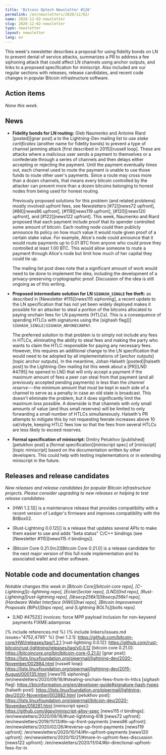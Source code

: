 ```yaml
---
title: 'Bitcoin Optech Newsletter #126'
permalink: /en/newsletters/2020/12/02/
name: 2020-12-02-newsletter
slug: 2020-12-02-newsletter
type: newsletter
layout: newsletter
lang: en
---
```

This week's newsletter describes a proposal for using fidelity bonds on
LN to prevent denial of service attacks, summarizes a PR to address a
fee siphoning attack that could affect LN channels using anchor outputs,
and links to a proposed specification for miniscript.  Also included are
our regular sections with releases, release candidates, and recent code
changes in popular Bitcoin infrastructure software.

## Action items

*None this week.*

## News

- **Fidelity bonds for LN routing:** Gleb Naumenko and Antoine Riard
  [posted][gnar post] a to the Lightning-Dev mailing list to use *stake
  certificates* (another name for fidelity bonds) to prevent a type of
  channel jamming attack [first described in 2015][russell loop].
  These are attacks where a malicious user sends a payment to themselves
  or a confederate through a series of channels and then delays either
  accepting or rejecting the payment.  Until the payment eventually
  times out, each channel used to route the payment is unable to use
  those funds to route other user's payments.  Since a route may cross
  more than a dozen channels, that means every bitcoin controlled by the
  attacker can prevent more than a dozen bitcoins belonging to honest
  nodes from being used for honest routing. <!-- "more than a dozen" is conservative, I
  think 25 is the actual max:
  http://gnusha.org/lightning-dev/2020-11-30.log 04:42 -->

    Previously proposed solutions for this problem (and related
    problems) mostly involved upfront fees, see Newsletters
    [#72][news72 upfront], [#86][news86 upfront], [#119][news119
    upfront], [#120][news120 upfront], and [#122][news122 upfront].
    This week, Naumenko and Riard proposed that each payment include
    proof that its spender controlled some amount of bitcoin.  Each
    routing node could then publicly announce its policy on how much
    value it would route given proof of a certain stake value.  For
    example, Alice's node could announce that it would route payments up
    to 0.01 BTC from anyone who could prove they controlled at least
    1.00 BTC.  This would allow someone to route a payment through
    Alice's node but limit how much of her capital they could tie up.

    The mailing list post does note that a significant amount of work
    would need to be done to implement the idea, including the
    development of a privacy-preserving cryptographic proof.  Discussion
    of the idea is still ongoing as of this writing.

- **Proposed intermediate solution for LN `SIGHASH_SINGLE` fee theft:**
  as described in [Newsletter #115][news115 siphoning], a recent update
  to the LN specification that has not yet been widely deployed makes it
  possible for an attacker to steal a portion of the bitcoins allocated
  to paying onchain fees for LN payments (HTLCs).  This is a consequence
  of spending HTLCs with signatures using the [sighash flag][]
  `SIGHASH_SINGLE|SIGHASH_ANYONECANPAY`.

    The preferred solution to that problem is to simply not include any
    fees in HTLCs, eliminating the ability to steal fees and making the
    party who wants to claim the HTLC responsible for paying any
    necessary fees.  However, this requires an additional change to the
    LN specification that would need to be adopted by all
    implementations of [anchor outputs][topic anchor outputs].  In the
    meantime, Johan Halseth
    [posted][halseth post] to the Lightning-Dev mailing list this week
    about a [PR][LND #4795] he opened to LND that will only accept a
    payment if the maximum amount of fees a peer can steal from that
    payment (and all previously accepted pending payments) is less than the
    *channel reserve*---the minimum amount that must be kept in each
    side of a channel to serve as a penalty in case an old state is
    broadcast.  This doesn't eliminate the problem, but it does
    significantly limit the maximum loss possible.  A downside is that
    channels with only small amounts of value (and thus small reserves)
    will be limited to only forwarding a small number of HTLCs
    simultaneously.  Halseth's PR attempts to mitigate this by not
    requesting feerate increases above 10 sat/vbyte, keeping HTLC fees
    low so that the fees from several HTLCs are less likely to exceed
    reserves.

- **Formal specification of miniscript:** Dmitry Petukhov
  [published][petukhov post] a [formal specification][miniscript spec]
  of [miniscipt][topic miniscript] based on the documentation written by
  other developers.  This could help with testing implementations or in
  extending miniscript in the future.

## Releases and release candidates

*New releases and release candidates for popular Bitcoin infrastructure
projects.  Please consider upgrading to new releases or helping to test
release candidates.*

- [HWI 1.2.1][] is a maintenance release that provides compatibility
  with a recent version of Ledger's firmware and improves compatibility
  with the BitBox02.

- [Rust-Lightning 0.0.12][] is a release that updates several APIs to
  make them easier to use and adds "beta status" C/C++ bindings (see
  [Newsletter #115][news115 rl bindings]).

- [Bitcoin Core 0.21.0rc2][Bitcoin Core 0.21.0] is a release candidate
  for the next major version of this full node implementation and its
  associated wallet and other software.

## Notable code and documentation changes

*Notable changes this week in [Bitcoin Core][bitcoin core repo],
[C-Lightning][c-lightning repo], [Eclair][eclair repo], [LND][lnd repo],
[Rust-Lightning][rust-lightning repo], [libsecp256k1][libsecp256k1 repo],
[Hardware Wallet Interface (HWI)][hwi repo], [Bitcoin Improvement Proposals
(BIPs)][bips repo], and [Lightning BOLTs][bolts repo].*

- [LND #4752][] invoices: force MPP payload inclusion for non-keysend payments FIXME:adamjonas

{% include references.md %}
{% include linkers/issues.md issues="4752,4795" %}
[hwi 1.2.1]: https://github.com/bitcoin-core/HWI/releases/tag/1.2.1
[rust-lightning 0.0.12]: https://github.com/rust-bitcoin/rust-lightning/releases/tag/v0.0.12
[bitcoin core 0.21.0]: https://bitcoincore.org/bin/bitcoin-core-0.21.0/
[gnar post]: https://lists.linuxfoundation.org/pipermail/lightning-dev/2020-November/002884.html
[russell loop]: https://lists.linuxfoundation.org/pipermail/lightning-dev/2015-August/000135.html
[news115 siphoning]: /en/newsletters/2020/09/16/#stealing-onchain-fees-from-ln-htlcs
[sighash flag]: https://btcinformation.org/en/developer-guide#signature-hash-types
[halseth post]: https://lists.linuxfoundation.org/pipermail/lightning-dev/2020-November/002882.html
[petukhov post]: https://lists.linuxfoundation.org/pipermail/bitcoin-dev/2020-November/018281.html
[miniscript spec]: https://github.com/dgpv/miniscript-alloy-spec
[news115 rl bindings]: /en/newsletters/2020/09/16/#rust-lightning-618
[news72 upfront]: /en/newsletters/2019/11/13/#ln-up-front-payments
[news86 upfront]: /en/newsletters/2020/02/26/#reverse-up-front-payments
[news119 upfront]: /en/newsletters/2020/10/14/#ln-upfront-payments
[news120 upfront]: /en/newsletters/2020/10/21/#more-ln-upfront-fees-discussion
[news122 upfront]: /en/newsletters/2020/11/04/#bi-directional-upfront-fees-for-ln
